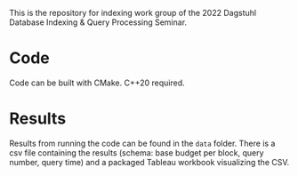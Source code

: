 This is the repository for indexing work group of the 2022 Dagstuhl Database Indexing & Query Processing Seminar.

Code
====

Code can be built with CMake. C++20 required.


Results
=======

Results from running the code can be found in the `data` folder. There is a csv
file containing the results (schema: base budget per block, query number, query time)
and a packaged Tableau workbook visualizing the CSV.